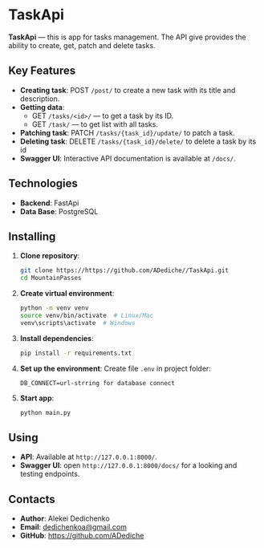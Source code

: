# TaskApi

**TaskApi** — this is app for tasks management. The API give provides the ability to create, get, patch and delete tasks.

## Key Features

- **Creating task**: POST `/post/` to create a new task with its title and description.
- **Getting data**:
  - GET `/tasks/<id>/` — to get a task by its ID.
  - GET `/task/` — to get list with all tasks.
- **Patching task**: PATCH `/tasks/{task_id}/update/` to patch a task.
- **Deleting task**: DELETE `/tasks/{task_id}/delete/` to delete a task by its id
- **Swagger UI**: Interactive API documentation is available at `/docs/`.

## Technologies

- **Backend**: FastApi
- **Data Base**: PostgreSQL


## Installing

1. **Clone repository**:
   ```bash
   git clone https://https://github.com/ADediche//TaskApi.git
   cd MountainPasses
   ```

2. **Create virtual environment**:
   ```bash
   python -m venv venv
   source venv/bin/activate  # Linux/Mac
   venv\scripts\activate  # Windows
   ```

3. **Install dependencies**:
   ```bash
   pip install -r requirements.txt
   ```

4. **Set up the environment**:
   Create file `.env` in project folder:
   ```
   DB_CONNECT=url-strring for database connect
   ```

5. **Start app**:
   ```bash
   python main.py
   ```

## Using

- **API**: Available at `http://127.0.0.1:8000/`.
- **Swagger UI**: open `http://127.0.0.1:8000/docs/` for a looking and testing endpoints.

## Contacts

- **Author**: Alekei Dedichenko
- **Email**: dedichenkoa@gmail.com
- **GitHub**: https://github.com/ADediche
